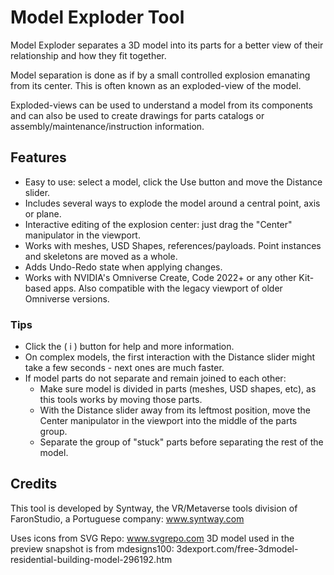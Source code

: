 # Model Exploder Tool
Model Exploder separates a 3D model into its parts for a better view of their relationship and how they fit together.

Model separation is done as if by a small controlled explosion emanating from its center. This is often known as an exploded-view of the model.

Exploded-views can be used to understand a model from its components and can also be used to create drawings for parts catalogs or assembly/maintenance/instruction information.


## Features
- Easy to use: select a model, click the Use button and move the Distance slider.
- Includes several ways to explode the model around a central point, axis or plane.
- Interactive editing of the explosion center: just drag the "Center" manipulator in the viewport.
- Works with meshes, USD Shapes, references/payloads. Point instances and skeletons are moved as a whole.
- Adds Undo-Redo state when applying changes.
- Works with NVIDIA's Omniverse Create, Code 2022+ or any other Kit-based apps. Also compatible with the legacy viewport of older Omniverse versions.


### Tips
- Click the ( i ) button for help and more information.
- On complex models, the first interaction with the Distance slider might take a few seconds - next ones are much faster.
- If model parts do not separate and remain joined to each other:
  - Make sure model is divided in parts (meshes, USD shapes, etc), as this tools works by moving those parts.
  - With the Distance slider away from its leftmost position, move the Center manipulator in the viewport into the middle of the parts group.
  - Separate the group of "stuck" parts before separating the rest of the model.


## Credits
This tool is developed by Syntway, the VR/Metaverse tools division of FaronStudio, a Portuguese company: www.syntway.com

Uses icons from SVG Repo: www.svgrepo.com
3D model used in the preview snapshot is from mdesigns100: 3dexport.com/free-3dmodel-residential-building-model-296192.htm

